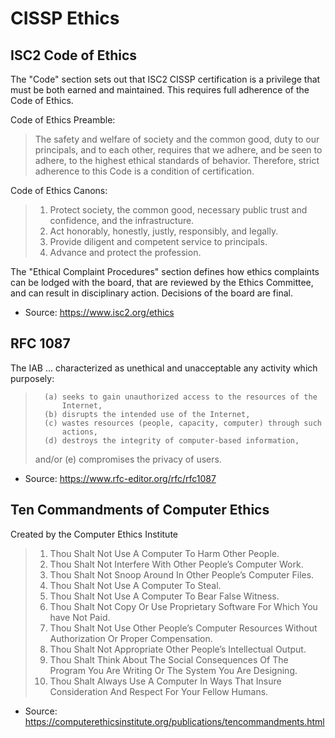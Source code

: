 # CISSP Ethics

## ISC2 Code of Ethics

The "Code" section sets out that ISC2 CISSP certification is a privilege that must be both earned and maintained. This requires full adherence of the Code of Ethics.

Code of Ethics Preamble:

> The safety and welfare of society and the common good, duty to our principals, and to each other, requires that we adhere, and be seen to adhere, to the highest ethical standards of behavior.
> Therefore, strict adherence to this Code is a condition of certification.

Code of Ethics Canons:

> 1. Protect society, the common good, necessary public trust and confidence, and the infrastructure.
> 2. Act honorably, honestly, justly, responsibly, and legally.
> 3. Provide diligent and competent service to principals.
> 4. Advance and protect the profession.

The "Ethical Complaint Procedures" section defines how ethics complaints can be lodged with the board, that are reviewed by the Ethics Committee, and can result in disciplinary action. Decisions of the board are final.

- Source: https://www.isc2.org/ethics


## RFC 1087

The IAB  ... characterized as unethical and unacceptable any activity which purposely:

>       (a) seeks to gain unauthorized access to the resources of the
>           Internet,
>       (b) disrupts the intended use of the Internet,
>       (c) wastes resources (people, capacity, computer) through such
>           actions,
>       (d) destroys the integrity of computer-based information,
>    and/or
>       (e) compromises the privacy of users.

- Source: https://www.rfc-editor.org/rfc/rfc1087


## Ten Commandments of Computer Ethics

Created by the Computer Ethics Institute

> 1. Thou Shalt Not Use A Computer To Harm Other People.
> 2. Thou Shalt Not Interfere With Other People’s Computer Work.
> 3. Thou Shalt Not Snoop Around In Other People’s Computer Files.
> 4. Thou Shalt Not Use A Computer To Steal.
> 5. Thou Shalt Not Use A Computer To Bear False Witness.
> 6. Thou Shalt Not Copy Or Use Proprietary Software For Which You have Not Paid.
> 7. Thou Shalt Not Use Other People’s Computer Resources Without Authorization Or Proper Compensation.
> 8. Thou Shalt Not Appropriate Other People’s Intellectual Output.
> 9. Thou Shalt Think About The Social Consequences Of The Program You Are Writing Or The System You Are Designing.
> 10. Thou Shalt Always Use A Computer In Ways That Insure Consideration And Respect For Your Fellow Humans.

- Source: https://computerethicsinstitute.org/publications/tencommandments.html
